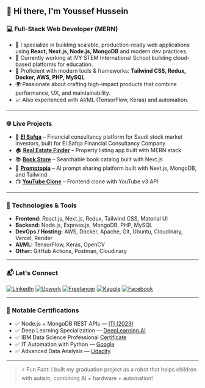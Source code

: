## 👋 Hi there, I'm Youssef Hussein

### 💻 Full-Stack Web Developer (MERN)

- 🧠 I specialize in building scalable, production-ready web applications using **React, Next.js, Node.js, MongoDB** and modern dev practices.
- 🚀 Currently working at IVY STEM International School building cloud-based platforms for education.
- 🔧 Proficient with modern tools & frameworks: **Tailwind CSS, Redux, Docker, AWS, PHP, MySQL**
- 🌍 Passionate about crafting high-impact products that combine performance, UX, and maintainability.
- 📈 Also experienced with AI/ML (TensorFlow, Keras) and automation.

---

### 🌐 Live Projects

- 🧮 **[El Safqa](https://elsafqa.net/)** – Financial consultancy platform for Saudi stock market investors, built for El Safqa Financial Consultancy Company
- 🏠 **[Real Estate Finder](https://real-estate-monorepo.onrender.com/)** – Property listing app built with MERN stack
- 📚 **[Book Store](https://book-store-nextjs.onrender.com/)** – Searchable book catalog built with Next.js  
- 🎯 **[Promptopia](https://promptopia-eight-omega.vercel.app/)** – AI prompt sharing platform built with Next.js, MongoDB, and Tailwind  
- 📺 **[YouTube Clone](http://youtube-clone-react-coral.vercel.app/)** – Frontend clone with YouTube v3 API  

---

### 🔧 Technologies & Tools

- **Frontend:** React.js, Next.js, Redux, Tailwind CSS, Material UI  
- **Backend:** Node.js, Express.js, MongoDB, PHP, MySQL  
- **DevOps / Hosting:** AWS, Docker, Apache, Git, Ubuntu, Cloudinary, Vercel, Render  
- **AI/ML:** TensorFlow, Keras, OpenCV  
- **Other:** GitHub Actions, Postman, Cloudinary

---

### 📬 Let's Connect

[![LinkedIn](https://img.shields.io/badge/-LinkedIn-blue?style=flat-square&logo=linkedin)](https://linkedin.com/in/just-youssef)
[![Upwork](https://img.shields.io/badge/-Upwork-6fda44?style=flat-square&logo=upwork)](https://www.upwork.com/freelancers/~01bf41aeaec6f293c5)
[![Freelancer](https://img.shields.io/badge/-Freelancer-29B2FE?style=flat-square&logo=freelancer)](https://www.freelancer.com/u/justyoussef99)
[![Kaggle](https://img.shields.io/badge/-Kaggle-20BEFF?style=flat-square&logo=kaggle)](https://www.kaggle.com/justyoussef)
[![Facebook](https://img.shields.io/badge/-Facebook-1877F2?style=flat-square&logo=facebook)](https://www.facebook.com/just.johnny99)

---

### 📜 Notable Certifications

- ✅ Node.js + MongoDB REST APIs — [ITI (2023)](https://drive.google.com/file/d/15UOWw-2uVpGKTyy6O_eelOmQVJocQ2sr/view?usp=sharing)
- ✅ Deep Learning Specialization — [DeepLearning.AI](https://www.coursera.org/account/accomplishments/specialization/certificate/H8RRGLQY8UVT)
- ✅ IBM Data Science Professional [Certificate](https://www.coursera.org/account/accomplishments/specialization/certificate/YRYB5GU53WBP)
- ✅ IT Automation with Python — [Google](https://www.coursera.org/account/accomplishments/specialization/certificate/NAH7Y2P4QC87)
- ✅ Advanced Data Analysis — [Udacity](https://confirm.udacity.com/UCHD2MMD)

---

> ⚡ Fun Fact: I built my graduation project as a robot that helps children with autism, combining AI + hardware + automation!
